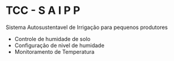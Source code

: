 # TCC - S A I P P 
Sistema Autosustentavel de Irrigação para pequenos produtores
<br>
<ul>
    <li>Controle de humidade de solo</li>
    <li>Configuração de nivel de humidade</li>
    <li>Monitoramento de Temperatura</li>
</ul>
<br>